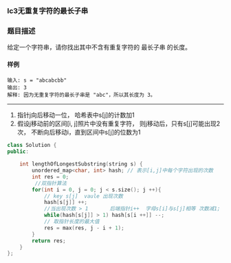 ### lc3无重复字符的最长子串

### 题目描述

给定一个字符串，请你找出其中不含有重复字符的 最长子串 的长度。


#### 样例

```
输入: s = "abcabcbb"
输出: 3 
解释: 因为无重复字符的最长子串是 "abc"，所以其长度为 3。
```

----------
1. 指针j向后移动一位， 哈希表中s[j]的计数加1
2. 假设j移动前的区间[i, j]照片中没有重复字符， 则j移动后，只有s[j]可能出现2次， 不断向后移动i，直到区间中s[j]的位数为1

```c++
class Solution {
public:

    int lengthOfLongestSubstring(string s) {
        unordered_map<char, int> hash; // 表示[i,j]中每个字符出现的次数
        int res = 0;
         //双指针算法
        for(int i = 0, j = 0; j < s.size(); j ++){
            // key s[j]  vaule 出现次数
            hash[s[j]] ++;
            //当出现次数 > 1       后端指针i++  字母s[i]与s[j]相等 次数减1;
            while(hash[s[j]] > 1) hash[s[i ++]] --;
            // 取指针长度的最大值
            res = max(res, j - i + 1);
        }
        return res;
    }
};
```
